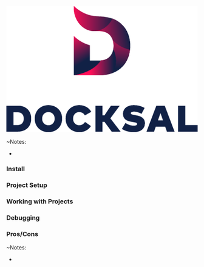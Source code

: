 ![Docksal](slides/img/logo-docksal.png)

~Notes:

* 


### Install


### Project Setup


### Working with Projects


### Debugging


### Pros/Cons

~Notes:

* 
